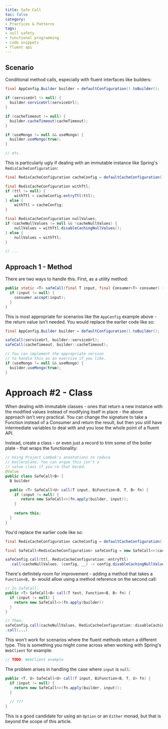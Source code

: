 ```yaml
---
title: Safe Call
toc: false
category:
- Practices & Patterns
tags:
- null safety
- functional programming
- code snippets
- fluent api
---
```


## Scenario
Conditional method calls, especially with fluent interfaces like builders:

```java
final AppConfig.Builder builder = defaultConfiguration().toBuilder();

if (serviceUrl != null) {
  builder.serviceUrl(serviceUrl);
}

if (cacheTimeout != null) {
  builder.cacheTimeout(cacheTimeout);
}

if (useMongo != null && useMongo) {
  builder.useMongo(true);
}

// etc.
```

This is particularly ugly if dealing with an immutable instance like 
Spring's `RedisCacheConfiguration`:

```java
final RedisCacheConfiguration cacheConfig = defaultCacheConfiguration();

final RedisCacheConfiguration withTtl;
if (ttl != null) {
    withTtl = cacheConfig.entryTtl(ttl);
} else {
    withTtl = cacheConfig;
}

final RedisCacheConfiguration nullValues;
if (cacheNullValues != null && !cacheNullValues) {
    nullValues = withTtl.disableCachingNullValues();
} else {
    nullValues = withTtl;
}

// ...
```

## Approach 1 - Method
There are two ways to handle this. First, as a utility method:

```java
public static <T> safeCall(final T input, final Consumer<T> consumer) {
  if (input != null) {
    consumer.accept(input);
  }
}
```

This is most appropriate for scenarios like the `AppConfig` example above - the return value isn't needed. You would replace the earlier code like so:

```java
final AppConfig.Builder builder = defaultConfiguration().toBuilder();

safeCall(serviceUrl, builder::serviceUrl);
safeCall(cacheTimeout, builder::cacheTimeout);

// You can implement the appropriate version
// to handle this as an exercise if you like.
if (useMongo != null && useMongo) {
  builder.useMongo(true);
}
```

# Approach #2 - Class
When dealing with immutable classes - ones that return a new instance with the modified values instead of modifying itself in place - the above approach isn't very practical. You can change the signature to take a Function instead of a Consumer and return the result, but then you still have intermediate variables to deal with and you lose the whole point of a fluent API.

Instead, create a class - or even just a record to trim some of the boiler plate - that wraps the functionality:

```java
// Using Project Lombok's annotations to reduce
// boilerplate. You can argue this isn't a 
// value class if you're that bored.
@Value
public class SafeCall<B> {
  B builder

  public <T> SafeCall<U> call(T input, BiFunction<B, T, B> fn) {
    if (input != null) {
       return new SafeCall<>(fn.apply(builder, input)); 
    }
    
    return this;
  }
}
```

You'd replace the earlier code like so:

```java
final RedisCacheConfiguration cacheConfig = defaultCacheConfiguration();

final SafeCall<RedisCacheConfiguration> safeConfig = new SafeCall<>(cacheConfig);

safeConfig.call(ttl, RedisCacheConfiguration::entryTtl)
  .call(cacheNullValues, (config, __) -> config.disableCachingNullValues());
```

There's definitely room for improvement - adding a method that takes a `Function<B, B>` would allow using a method reference on the second call:

```java
// In SafeCall:
public <T> SafeCall<B> call(T test, Function<B, B> fn) {
  if (input != null) {
    return new SafeCall<>(fn.apply(builder))
  }
}

// Then;
safeConfig.call(cacheNullValues, RedisCacheConfiguration::disableCachingNullValues)
.call(...)
```

This won't work for scenarios where the fluent methods return a different type. This is something you might come across when working with Spring's `WebClient` for example:

```java
// TODO: WebClient example
```

The problem arises in handling the case where `input` is `null`:

```java
public <T, U> SafeCall<U> call(T input, BiFunction<B, T, U> fn) {
  if (input != null) {
    return new SafeCall<>(fn.apply(builder, input));
  }
  
  // ???
}
```

This is a good candidate for using an `Option` or an `Either` monad, but that is beyond the scope of this article.